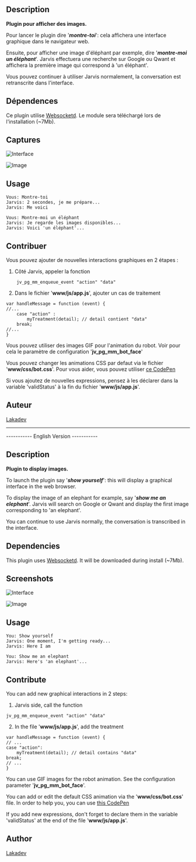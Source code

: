 
## Description

**Plugin pour afficher des images.**

Pour lancer le plugin dire '***montre-toi***': cela affichera une interface graphique dans le navigateur web.

Ensuite, pour afficher une image d'éléphant par exemple, dire '***montre-moi un éléphant***'. Jarvis effectuera une recherche sur Google ou Qwant et affichera la première image qui correspond à 'un éléphant'.

Vous pouvez continuer à utiliser Jarvis normalement, la conversation est retranscrite dans l'interface.

## Dépendences

Ce plugin utilise [Websocketd](http://websocketd.com/).
Le module sera téléchargé lors de l'installation (~7Mb).

## Captures

![Interface](/../media/media/interface_sample_1.png?raw=true)

![Image](/../media/media/interface_sample_2.png?raw=true )

## Usage

```
Vous: Montre-toi
Jarvis: 2 secondes, je me prépare...
Jarvis: Me voici

Vous: Montre-moi un éléphant
Jarvis: Je regarde les images disponibles...
Jarvis: Voici 'un éléphant'...
```

## Contribuer

Vous pouvez ajouter de nouvelles interactions graphiques en 2 étapes :
1) Côté Jarvis, appeler la fonction 
```
	jv_pg_mm_enqueue_event "action" "data"
```

2) Dans le fichier '**www/js/app.js**', ajouter un cas de traitement
```
var handleMessage = function (event) {
//...
	case "action" :
		myTreatment(detail); // detail contient "data"
	break;
//...
}
```

Vous pouvez utiliser des images GIF pour l'animation du robot.
Voir pour cela le paramètre de configuration '**jv_pg_mm_bot_face**'

Vous pouvez changer les animations CSS par defaut via le fichier '**www/css/bot.css**'. Pour vous aider, vous pouvez utiliser [ce CodePen](https://codepen.io/Lakadev/pen/RxbKdV/)

Si vous ajoutez de nouvelles expressions, pensez à les déclarer dans la variable 'validStatus' à la fin du fichier '**www/js/app.js**'.

## Auteur
[Lakadev](http://www.lakadev.com)

---


----------- English Version -----------


## Description
**Plugin to display images.**

To launch the plugin say '***show yourself***': this will display a graphical interface in the web browser.

To display the image of an elephant for example, say '***show me an elephant***'. Jarvis will search on Google or Qwant and display the first image corresponding to 'an elephant'.


You can continue to use Jarvis normally, the conversation is transcribed in the interface.

## Dependencies

This plugin uses [Websocketd](http://websocketd.com/).
It will be downloaded during install (~7Mb).

## Screenshots

![Interface]()

![Image]()

## Usage

```
You: Show yourself
Jarvis: One moment, I'm getting ready...
Jarvis: Here I am

You: Show me an elephant
Jarvis: Here's 'an elephant'...
```

## Contribute

You can add new graphical interactions in 2 steps:
1) Jarvis side, call the function
```
jv_pg_mm_enqueue_event "action" "data"
```

2) In the file '**www/js/app.js**', add the treatment 
```
var handleMessage = function (event) {
// ...
case "action":
	myTreatment(detail); // detail contains "data"
break;
// ...
}
```

You can use GIF images for the robot animation.
See the configuration parameter '**jv_pg_mm_bot_face**'.

You can add or edit the default CSS animation via the '**www/css/bot.css**' file. In order to help you, you can use [this CodePen](https://codepen.io/Lakadev/pen/RxbKdV/)

If you add new expressions, don't forget to declare them in the variable 'validStatus' at the end of the file '**www/js/app.js**'.

## Author
[Lakadev](http://www.lakadev.com)
 